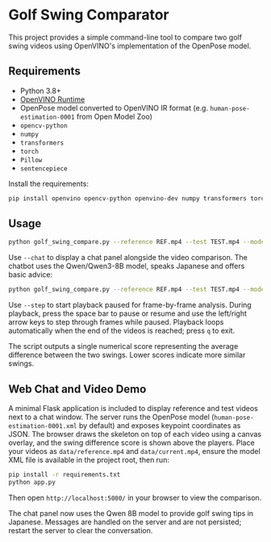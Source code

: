 # Golf Swing Comparator

This project provides a simple command-line tool to compare two golf swing videos using OpenVINO's implementation of the OpenPose model.

## Requirements
- Python 3.8+
- [OpenVINO Runtime](https://docs.openvino.ai/latest/openvino_docs_install_guides.html)
- OpenPose model converted to OpenVINO IR format (e.g. `human-pose-estimation-0001` from Open Model Zoo)
- `opencv-python`
- `numpy`
- `transformers`
- `torch`
- `Pillow`
- `sentencepiece`

Install the requirements:

```bash
pip install openvino opencv-python openvino-dev numpy transformers torch Pillow sentencepiece
```

## Usage

```bash
python golf_swing_compare.py --reference REF.mp4 --test TEST.mp4 --model human-pose-estimation-0001.xml
```

Use `--chat` to display a chat panel alongside the video comparison. The chatbot
uses the Qwen/Qwen3-8B model, speaks Japanese and offers basic advice:

```bash
python golf_swing_compare.py --reference REF.mp4 --test TEST.mp4 --model human-pose-estimation-0001.xml --chat
```

Use `--step` to start playback paused for frame-by-frame analysis. During
playback, press the space bar to pause or resume and use the left/right arrow
keys to step through frames while paused. Playback loops automatically when
the end of the videos is reached; press `q` to exit.

The script outputs a single numerical score representing the average difference between the two swings. Lower scores indicate more similar swings.


## Web Chat and Video Demo

A minimal Flask application is included to display reference and test videos next to a chat window.
The server runs the OpenPose model (`human-pose-estimation-0001.xml` by default) and exposes keypoint coordinates as JSON. The
browser draws the skeleton on top of each video using a canvas overlay, and the swing difference score is shown above the players.
Place your videos as `data/reference.mp4` and `data/current.mp4`, ensure the model XML file is available in the project root,
then run:

```bash
pip install -r requirements.txt
python app.py
```

Then open `http://localhost:5000/` in your browser to view the comparison.

The chat panel now uses the Qwen 8B model to provide golf swing tips in Japanese.
Messages are handled on the server and are not persisted; restart the server
to clear the conversation.
